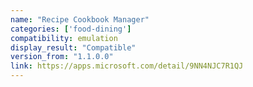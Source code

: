 ```yaml
---
name: "Recipe Cookbook Manager"
categories: ['food-dining']
compatibility: emulation
display_result: "Compatible"
version_from: "1.1.0.0"
link: https://apps.microsoft.com/detail/9NN4NJC7R1QJ
---
```


